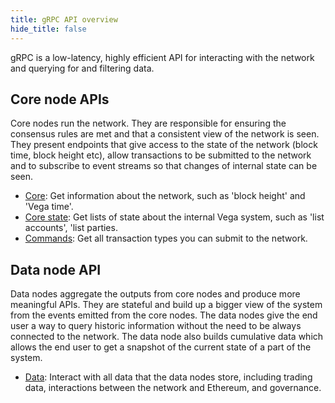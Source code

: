 ```yaml
---
title: gRPC API overview
hide_title: false
---
```

gRPC is a low-latency, highly efficient API for interacting with the network and querying for and filtering data.

## Core node APIs
Core nodes run the network. They are responsible for ensuring the consensus rules are met and that a consistent view of the network is seen. They present endpoints that give access to the state of the network (block time, block height etc), allow transactions to be submitted to the network and to subscribe to event streams so that changes of internal state can be seen.

- [Core](vega/api/v1/core.proto.mdx): Get information about the network, such as 'block height' and 'Vega time'.
- [Core state](vega/api/v1/corestate.proto): Get lists of state about the internal Vega system, such as 'list accounts', 'list parties.
- [Commands](vega/commands/v1/commands.proto): Get all transaction types you can submit to the network.

## Data node API
Data nodes aggregate the outputs from core nodes and produce more meaningful APIs. They are stateful and build up a bigger view of the system from the events emitted from the core nodes. The data nodes give the end user a way to query historic information without the need to be always connected to the network. The data node also builds cumulative data which allows the end user to get a snapshot of the current state of a part of the system.

- [Data](data-node/api/v2/trading_data.proto.mdx): Interact with all data that the data nodes store, including trading data, interactions between the network and Ethereum, and governance.